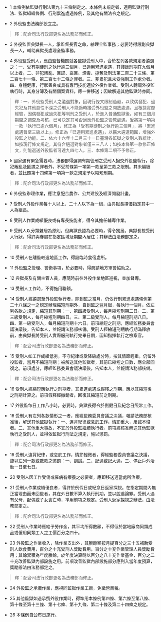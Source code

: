 * 1 本條例依監獄行刑法第九十三條制定之。本條例未規定者，適用監獄行刑法、監獄組織條例、行刑累進處遇條例，及其他有關法令之規定。

* 2 外役監由法務部設立之。

> 釋：配合司法行政部更名為法務部而修正。

* 3 外役監置典獄長一人，承監督長官之命，綜理全監事務；必要時得設副典獄長一人，輔助典獄長處理全監事務。

* 4 外役監受刑人，應由監督機關就各監獄受刑人中，合於左列各款規定者遴選之：一、受有期徒刑之執行逾三個月，已適用累進處遇，其殘餘刑期在九個月以上者。二、非犯叛亂、匪諜、盜匪、煙毒、掠奪及刑法第二百二十三條、第二百七十一條、第二百七十二條之罪者。三、非累犯且未受強制工作處分者。四、身體健康，行狀善良或具有專門技能適於外役作業者。受刑人轉調外役監執行時，其身分簿及有關個案資料，應一併移送；因故解送其他監獄時亦同。

> 釋：一、外役監受刑人之遴選對象，因現行條文限制過嚴，以致偶發犯、過失犯及其他惡性不深之受刑人不能適時接受外役監之開放處遇。且根據實際經驗，因偶發犯或過失犯等判刑之受刑人，於進入普通監獄後，如有三個月期間之調查及考核，已可決定其可否適應外役監之管教處遇。爰將第一項第一款「執行已逾六個月」，修正為「受有期徒刑之執行逾三個月」，將「累進處遇晉至三級以上」，修正為「已適用累進處遇」，以擴大遴選範圍，增強外役監之功能。二、依六十六年十二月三十一日臺灣各監獄之受刑人數統計，如按現行條文規定，其符合遴選對象者僅三三八人；如按本條第一款修正條文，則能選送外役監者可達九四七人。三、本條第二項不予修正。

* 5 國家遇有緊急需要時，法務部得選調有期徒刑之受刑人撥交外役監執行，除犯叛亂及匪諜之罪者外，不受前條第一項第一款至第三款之限制。其未編級者，並比照第十四條第一項第一款之規定予以縮短刑期。

> 釋：配合司法行政部更名為法務部而修正。

* 6 外役監辦理作業，應注意配合農作、公共建設及經濟開發計畫。

* 7 受刑人外役作業每十人以上、二十人以下為一組，由典獄長擇優指定其中一人為組長。

* 8 受刑人作業成績優良或有專長技能者，得令其擔任輔導作業。

* 9 受刑人以分類雜居為原則。但典獄長認為必要時，得令獨居。典獄長視受刑人行狀，得許與眷屬在指定區域及期間內居住；其辦法由法務部定之。

> 釋：配合司法行政部更名為法務部而修正。

* 10 受刑人在離監較遠地區工作，得設臨時食宿處所。

* 11 外役監之管理、警衛事項，於必要時，得商請地方軍警協助之。

* 12 典獄長及有關主管人員，應隨時前往外役作業地區巡視，並加督導。

* 13 受刑人工作時，不得施用聯鎖。

* 14 受刑人經遴選至外役監執行者，除到監之當月，仍依行刑累進處遇條例第二十八條之一之規定辦理縮短刑期外，自到監之翌月起，每執行一個月，依左列各款之規定，縮短其刑期：一、第四級受刑人，每月縮短刑期二日。二、第三級受刑人，每月縮短刑期四日。三、第二級受刑人，每月縮短刑期八日。四、第一級受刑人，每月縮短刑期十六日。前項縮短之刑期，應經監務委員會議決議後，告知本人，並報請法務部核備。受刑人經縮短刑期執行期滿釋放前，由典獄長將受刑人實際服刑執行完畢日期，函知指揮執行之檢察官。

> 釋：配合司法行政部更名為法務部而修正。

* 15 受刑人如工作成績低劣，不守紀律或受降級處分時，按其情節輕重，仍留外役監者，當月不縮短刑期；被解送其他監獄者，其前已縮短之日數，應全部回復之。前項處分，應經監務委員會議決議後，告知本人，並報請法務部核備。

> 釋：配合司法行政部更名為法務部而修正。

* 16 受刑人經縮短應執行之刑期者，其累進處遇或假釋之刑期，應以其縮短後之刑期計算之。前項假釋經撤銷者，回復其縮短前之刑期。

* 17 外役監每日工作八小時，必要時，典獄長得令於例假日及紀念日照常工作。

* 18 受刑人有左列各款情形之一者，應經監務委員會議之決議，報請法務部核准後，解送其他監獄執行：一、違背紀律或怠於工作，情節重大，屢誡不悛者。二、其他重大事故，不宜於外役監繼續執行者。前項經核准解送其他監獄執行之受刑人，並得依監獄行刑法之規定，施以懲罰。

> 釋：配合司法行政部更名為法務部而修正。

* 19 受刑人違背紀律，或怠於工作，情節輕微者，得經監務委員會議之決議，施以左列一款或數款之懲罰：一、訓誡。二、記過或記大過。三、停止戶外活動一日至七日。

* 20 受刑人因工作受傷或罹病有療養之必要者，應即移送適當處所治療。

* 21 受刑人作業成績優良者，得許於例假日或紀念日返家探視。在指定期間內無正當理由而未回監者，其在外日數不算入執行刑期，並以脫逃論罪。受刑人遇有父母、配偶或子女喪亡時，準用前項之規定。受刑人返家探視之辦法，由法務部定之。

> 釋：配合司法行政部更名為法務部而修正。

* 22 受刑人作業時應給予勞作金，其平均所得數額，不得低於當地廠商同類成品或僱用同類工人之工價百分之四十。

* 23 外役監之作業收入，除作業支出外，其賸餘額按月提百分之三十五補助受刑人飲食費用，百分之十充受刑人獎勵費用，百分之十充作業管理人員獎勵費用；其餘累積為年度賸餘，於年度決算時以百分之八十充作業基金，百分之二十充改善監獄內部設施之用。前項改善監獄內部設施部分應列入當年度預算，獎勵辦法由法務部定之。

> 釋：配合司法行政部更名為法務部而修正。

* 24 外役監之承攬作業，應視同監獄作業工廠，免徵營業稅。

* 25 其他監獄如遇承攬外役作業時，得準用本條例第四條、第六條至第八條、第十條至第十三條、第十七條、第十九條、第二十條及第二十四條之規定。

* 26 本條例自公布日施行。

